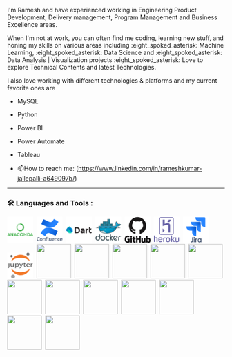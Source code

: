 <p>I'm Ramesh and have experienced working in Engineering Product Development, Delivery management, Program Management and Business Excellence areas.</p>

<p>When I'm not at work, you can often find me coding, learning new stuff, and honing my skills on various areas including :eight_spoked_asterisk: Machine Learning, :eight_spoked_asterisk: Data Science and :eight_spoked_asterisk: Data Analysis |  Visualization projects :eight_spoked_asterisk: Love to explore Technical Contents and latest Technologies.</p>

I also love working with different technologies & platforms and my current favorite ones are
- MySQL
- Python
- Power BI
- Power Automate
- Tableau

- :mailbox:How to reach me:  (https://www.linkedin.com/in/rameshkumar-jallepalli-a649097b/)
---
### :hammer_and_wrench: Languages and Tools :
<div>
  <img src="https://github.com/devicons/devicon/blob/master/icons/anaconda/anaconda-original-wordmark.svg" title="Anaconda" alt="Anaconda" width="60" height="60"/>&nbsp;
   <img src="https://github.com/devicons/devicon/blob/master/icons/confluence/confluence-original-wordmark.svg" title="Confluence" alt="Confluence" width="60" height="60"/>&nbsp;
 <img src="https://github.com/devicons/devicon/blob/master/icons/dart/dart-original-wordmark.svg" title="DART" alt="DART" width="60" height="60"/>&nbsp;
  <img src="https://github.com/devicons/devicon/blob/master/icons/docker/docker-original-wordmark.svg" title="Docker" alt="Docker" width="60" height="60"/>&nbsp;
    <img src="https://github.com/devicons/devicon/blob/master/icons/github/github-original-wordmark.svg" title="Github" alt="Github" width="60" height="60"/>&nbsp;
        <img src="https://github.com/devicons/devicon/blob/master/icons/heroku/heroku-original-wordmark.svg" title="Heroku" alt="Heroku" width="60" height="60"/>&nbsp;
                <img src="https://github.com/devicons/devicon/blob/master/icons/jira/jira-original-wordmark.svg" title="JIRA" alt="JIRA" width="60" height="60"/>&nbsp;
                        <img src="https://github.com/devicons/devicon/blob/master/icons/jupyter/jupyter-original-wordmark.svg" title="Jupyter" alt="Jupyter" width="60" height="60"/>&nbsp; 
<img src=https://img.shields.io/badge/PyCharm-000000.svg?&style=for-the-badge&logo=PyCharm&logoColor=white width="80" height="80"/>&nbsp;
<img src=https://img.shields.io/badge/Notepad++-90E59A.svg?style=for-the-badge&logo=notepad%2B%2B&logoColor=black width="80" height="80"/>&nbsp;
<img src=https://img.shields.io/badge/VSCode-0078D4?style=for-the-badge&logo=visual%20studio%20code&logoColor=white width="80" height="80"/>&nbsp;
<img src=https://img.shields.io/badge/Numpy-777BB4?style=for-the-badge&logo=numpy&logoColor=white width="80" height="80"/>&nbsp;
<img src=https://img.shields.io/badge/Pandas-2C2D72?style=for-the-badge&logo=pandas&logoColor=white width="80" height="80"/>&nbsp;
<img src=https://img.shields.io/badge/Plotly-239120?style=for-the-badge&logo=plotly&logoColor=white width="80" height="80"/>&nbsp;
<img src=https://img.shields.io/badge/Python-FFD43B?style=for-the-badge&logo=python&logoColor=blue width="80" height="80"/>&nbsp;
<img src=https://img.shields.io/badge/PowerBI-F2C811?style=for-the-badge&logo=Power%20BI&logoColor=white width="80" height="80"/>&nbsp;
<img src=https://img.shields.io/badge/OpenCV-27338e?style=for-the-badge&logo=OpenCV&logoColor=white width="80" height="80"/>&nbsp;
<img src=https://img.shields.io/badge/Tableau-E97627?style=for-the-badge&logo=Tableau&logoColor=white width="80" height="80"/>&nbsp;
<img src=https://img.shields.io/badge/PyCharm-000000.svg?&style=for-the-badge&logo=PyCharm&logoColor=white width="80" height="80"/>&nbsp;
<img src=https://img.shields.io/badge/Colab-F9AB00?style=for-the-badge&logo=googlecolab&color=525252 width="80" height="80"/>&nbsp;
